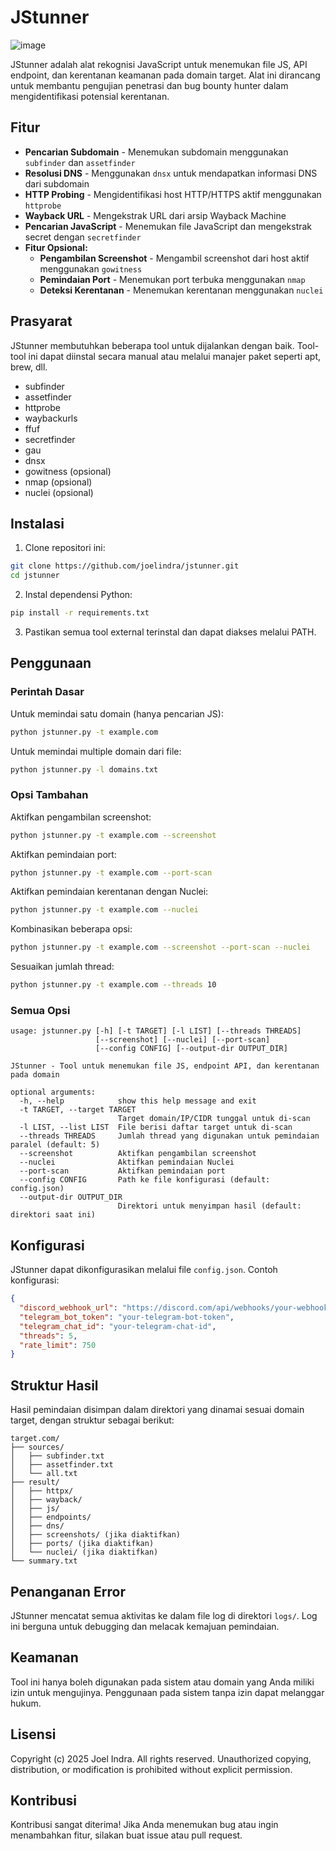 # JStunner

![image](https://github.com/user-attachments/assets/c77f46bf-a8b6-4d9e-b9f8-35b33904245e)

JStunner adalah alat rekognisi JavaScript untuk menemukan file JS, API endpoint, dan kerentanan keamanan pada domain target. Alat ini dirancang untuk membantu pengujian penetrasi dan bug bounty hunter dalam mengidentifikasi potensial kerentanan.

## Fitur

- **Pencarian Subdomain** - Menemukan subdomain menggunakan `subfinder` dan `assetfinder`
- **Resolusi DNS** - Menggunakan `dnsx` untuk mendapatkan informasi DNS dari subdomain
- **HTTP Probing** - Mengidentifikasi host HTTP/HTTPS aktif menggunakan `httprobe`
- **Wayback URL** - Mengekstrak URL dari arsip Wayback Machine
- **Pencarian JavaScript** - Menemukan file JavaScript dan mengekstrak secret dengan `secretfinder`
- **Fitur Opsional:**
  - **Pengambilan Screenshot** - Mengambil screenshot dari host aktif menggunakan `gowitness`
  - **Pemindaian Port** - Menemukan port terbuka menggunakan `nmap`
  - **Deteksi Kerentanan** - Menemukan kerentanan menggunakan `nuclei`

## Prasyarat

JStunner membutuhkan beberapa tool untuk dijalankan dengan baik. Tool-tool ini dapat diinstal secara manual atau melalui manajer paket seperti apt, brew, dll.

- subfinder
- assetfinder
- httprobe
- waybackurls
- ffuf
- secretfinder
- gau
- dnsx
- gowitness (opsional)
- nmap (opsional)
- nuclei (opsional)

## Instalasi

1. Clone repositori ini:
```bash
git clone https://github.com/joelindra/jstunner.git
cd jstunner
```

2. Instal dependensi Python:
```bash
pip install -r requirements.txt
```

3. Pastikan semua tool external terinstal dan dapat diakses melalui PATH.

## Penggunaan

### Perintah Dasar

Untuk memindai satu domain (hanya pencarian JS):

```bash
python jstunner.py -t example.com
```

Untuk memindai multiple domain dari file:

```bash
python jstunner.py -l domains.txt
```

### Opsi Tambahan

Aktifkan pengambilan screenshot:

```bash
python jstunner.py -t example.com --screenshot
```

Aktifkan pemindaian port:

```bash
python jstunner.py -t example.com --port-scan
```

Aktifkan pemindaian kerentanan dengan Nuclei:

```bash
python jstunner.py -t example.com --nuclei
```

Kombinasikan beberapa opsi:

```bash
python jstunner.py -t example.com --screenshot --port-scan --nuclei
```

Sesuaikan jumlah thread:

```bash
python jstunner.py -t example.com --threads 10
```

### Semua Opsi

```
usage: jstunner.py [-h] [-t TARGET] [-l LIST] [--threads THREADS]
                   [--screenshot] [--nuclei] [--port-scan]
                   [--config CONFIG] [--output-dir OUTPUT_DIR]

JStunner - Tool untuk menemukan file JS, endpoint API, dan kerentanan pada domain

optional arguments:
  -h, --help            show this help message and exit
  -t TARGET, --target TARGET
                        Target domain/IP/CIDR tunggal untuk di-scan
  -l LIST, --list LIST  File berisi daftar target untuk di-scan
  --threads THREADS     Jumlah thread yang digunakan untuk pemindaian paralel (default: 5)
  --screenshot          Aktifkan pengambilan screenshot
  --nuclei              Aktifkan pemindaian Nuclei
  --port-scan           Aktifkan pemindaian port
  --config CONFIG       Path ke file konfigurasi (default: config.json)
  --output-dir OUTPUT_DIR
                        Direktori untuk menyimpan hasil (default: direktori saat ini)
```

## Konfigurasi

JStunner dapat dikonfigurasikan melalui file `config.json`. Contoh konfigurasi:

```json
{
  "discord_webhook_url": "https://discord.com/api/webhooks/your-webhook-url",
  "telegram_bot_token": "your-telegram-bot-token",
  "telegram_chat_id": "your-telegram-chat-id",
  "threads": 5,
  "rate_limit": 750
}
```

## Struktur Hasil

Hasil pemindaian disimpan dalam direktori yang dinamai sesuai domain target, dengan struktur sebagai berikut:

```
target.com/
├── sources/
│   ├── subfinder.txt
│   ├── assetfinder.txt
│   └── all.txt
├── result/
│   ├── httpx/
│   ├── wayback/
│   ├── js/
│   ├── endpoints/
│   ├── dns/
│   ├── screenshots/ (jika diaktifkan)
│   ├── ports/ (jika diaktifkan)
│   └── nuclei/ (jika diaktifkan)
└── summary.txt
```

## Penanganan Error

JStunner mencatat semua aktivitas ke dalam file log di direktori `logs/`. Log ini berguna untuk debugging dan melacak kemajuan pemindaian.

## Keamanan

Tool ini hanya boleh digunakan pada sistem atau domain yang Anda miliki izin untuk mengujinya. Penggunaan pada sistem tanpa izin dapat melanggar hukum.

## Lisensi

Copyright (c) 2025 Joel Indra. All rights reserved.
Unauthorized copying, distribution, or modification is prohibited without explicit permission.

## Kontribusi

Kontribusi sangat diterima! Jika Anda menemukan bug atau ingin menambahkan fitur, silakan buat issue atau pull request.
